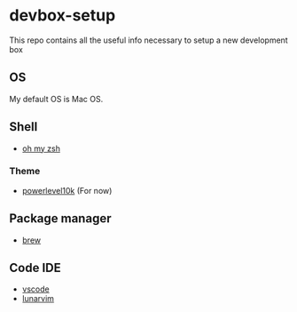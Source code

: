 # devbox-setup
This repo contains all the useful info necessary to setup a new development box

## OS
My default OS is Mac OS.

## Shell
- [oh my zsh](https://ohmyz.sh/)

### Theme
- [powerlevel10k](https://github.com/romkatv/powerlevel10k) (For now)

## Package manager
- [brew](https://brew.sh/)

## Code IDE
- [vscode](https://formulae.brew.sh/cask/visual-studio-code)
- [lunarvim](https://www.lunarvim.org/)